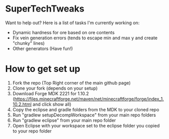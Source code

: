 # SuperTechTweaks
Want to help out?
Here is a list of tasks I'm currently working on:
* Dynamic hardness for ore based on ore contents
* Fix vein generation errors (tends to escape min and max y and create "chunky" lines)
* Other generators (Have fun!)


# How to get set up

1. Fork the repo (Top Right corner of the main github page)
2. Clone your fork (depends on your setup)
3. Download Forge MDK 2221 for 1.10.2 (https://files.minecraftforge.net/maven/net/minecraftforge/forge/index_1.10.2.html and click show all)
4. Copy the eclipse and gradle folders from the MDK to your cloned repo
5. Run "gradlew setupDecompWorkspace" from your main repo folders
6. Run "gradlew eclipse" from your main repo folder
7. Open Eclipse with your workspace set to the eclipse folder you copied to your repo folder